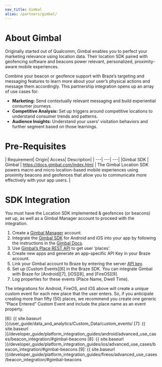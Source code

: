```yaml
---
nav_title: Gimbal
alias: /partners/gimbal/
---
```


# About Gimbal

Originally started out of Qualcomm, Gimbal enables you to perfect your marketing relevance using location data. Their location SDK paired with geofencing software and beacons power relevant, personalized, proximity-aware mobile experiences.

Combine your beacon or geofence support with Braze’s targeting and messaging features to learn more about your user’s physical actions and message them accordingly. This partnership integration opens up an array of use cases for:
- __Marketing:__ Send contextually relevant messaging and build experiential consumer journeys.
- __Competitive Analysis:__ Set up triggers around competitive locations to understand consumer trends and patterns.
- __Audience Insights:__ Understand your users' visitation behaviors and further segment based on those learnings.

# Pre-Requisites

| Requirement| Origin| Access| Description|
| ---| ---| ---|
|Gimbal SDK | Gimbal | https://docs.gimbal.com/index.html | The Gimbal Location SDK powers macro and micro location-based mobile experiences using proximity beacons and geofences that allow you to communicate more effectively with your app users. |

# SDK Integration

You must have the Location SDK implemented & geofences (or beacons) set up, as well as a Gimbal Manager account to proceed with the integration.
1.	Create a [Gimbal Manager][1] account.
2.	Integrate the [Gimbal SDK][2] for Android and iOS into your app by following the instructions in the [Gimbal Docs][3].
3.	Use [Gimbal’s Place REST API][4] to get user ‘places’.
4.	Create new apps and generate an app-specific API Key in your Braze account.
5.	Link your Gimbal account to Braze by entering the server [API key][5].
6.	Set up [Custom Events][6] in the Braze SDK. You can integrate Gimbal with Braze for [Android][7], [iOS][8], and [FireOS][9].
7.	Log properties for these events (Place Name, Dwell Time).

The integrations for Android, FireOS, and iOS above will create a unique custom event for each new place that the user enters. So, if you anticipate creating more than fifty (50) places, we recommend you create one generic “Place Entered” Custom Event and include the place name as an event property.

[1]: https://manager.gimbal.com/login/users/sign_in
[2]: https://manager.gimbal.com/sdk_downloads
[3]: https://docs.gimbal.com/
[4]: https://docs.gimbal.com/rest.html
[5]: https://manager.gimbal.com/apps
[6]: {{ site.baseurl }}/user_guide/data_and_analytics/Custom_Data/custom_events/
[7]: {{ site.baseurl }}/developer_guide/platform_integration_guides/android/advanced_use_cases/beacon_integration/#gimbal-beacons
[8]: {{ site.baseurl }}/developer_guide/platform_integration_guides/ios/advanced_use_cases/beacon_integration/#gimbal-beacons
[9]: {{ site.baseurl }}/developer_guide/platform_integration_guides/fireos/advanced_use_cases/beacon_integration/#gimbal-beacons
